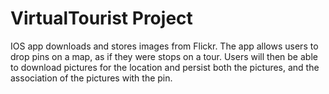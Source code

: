 # VirtualTourist Project

IOS app downloads and stores images from Flickr. The app allows users to drop pins on a map, as if they were stops on a tour.
Users will then be able to download pictures for the location and persist both the pictures, and the association of the pictures with the pin.

